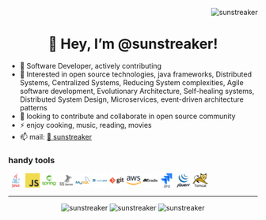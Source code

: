 
<p align="right"> 
    <img src="https://komarev.com/ghpvc/?username=Sunstreaker&label=Visitors&color=0fba03&style=flat" alt="sunstreaker" /> 
</p>
<h1 align="center"> 👋 Hey, I’m @sunstreaker!</h1>

- 🔭 Software Developer, actively contributing
- 🌱 Interested  in open source technologies, java frameworks, Distributed Systems, Centralized Systems, Reducing System complexities, Agile software development, Evolutionary Architecture, Self-healing systems, Distributed System Design, Microservices, event-driven architecture patterns
- 🌱 looking to contribute and collaborate in open source community
- ⚡  enjoy cooking, music, reading, movies
- 📫 mail: [📧 sunstreaker](mailto:suthagar.pp@gmail.com)



<!---
<table>
    <tr>
        <td> <a href="https://github.com/dipankr/todo-BE" style="font-weight: bolder">Todo-BE</a> </td>
        <td style="padding-top: 1rem">
            <img src="https://github.com/dipankr/todo-BE/actions/workflows/maven.yml/badge.svg"  alt="dipankr"/> <img src="https://github.com/dipankr/todo-BE/actions/workflows/postmanCLI.yml/badge.svg"  alt="dipankr"/> 
        </td>
    </tr>
    <tr>
        <td> <a href="https://github.com/dipankr/todo-FE" style="font-weight: bolder">Todo-FE</a> </td>
        <td style="padding-top: 1rem">
            <img src="https://github.com/dipankr/todo-FE/actions/workflows/node.js.yml/badge.svg" alt="dipankr"/> <a href="https://dipankr.github.io/todo-FE/" style="padding-left: 1rem; font-weight: bolder; padding-top: -10rem"> <img src="https://gist.githubusercontent.com/prrashi/8e7e9ead9b56db007f99880afd1aeaf0/raw/74fb246acc82edfe31c1a4ef81165e9f640ae212/globe.svg" width="22" alt="server" title="Server"/></a>
        </td>
    </tr>
</table>
--->


<h3> handy tools</h3>
<p>
    <code><img height="30" alt="java" src="https://raw.githubusercontent.com/devicons/devicon/master/icons/java/java-original-wordmark.svg"></code>
    <code><img height="30" alt="javascript" src="https://raw.githubusercontent.com/devicons/devicon/master/icons/javascript/javascript-original.svg"></code>
    <code><img height="30" alt="springboot" src="https://raw.githubusercontent.com/devicons/devicon/master/icons/spring/spring-original-wordmark.svg"></code>
    <code><img height="30" alt="mssqlserver" src="https://raw.githubusercontent.com/devicons/devicon/master/icons/microsoftsqlserver/microsoftsqlserver-plain-wordmark.svg"></code>
    <code><img height="30" alt="mysql" src="https://raw.githubusercontent.com/devicons/devicon/master/icons/mysql/mysql-original-wordmark.svg"></code>
    <code><img height="30" alt="intellij" src="https://raw.githubusercontent.com/devicons/devicon/master/icons/intellij/intellij-original-wordmark.svg"></code>
    <code><img height="30" alt="git" src="https://raw.githubusercontent.com/devicons/devicon/master/icons/git/git-original-wordmark.svg"></code>
    <code><img height="30" alt="aws" src="https://raw.githubusercontent.com/devicons/devicon/master/icons/amazonwebservices/amazonwebservices-original-wordmark.svg"></code>
    <code><img height="30" alt="gradle" src="https://raw.githubusercontent.com/devicons/devicon/master/icons/gradle/gradle-plain-wordmark.svg"></code>
    <code><img height="30" alt="jira" src="https://raw.githubusercontent.com/devicons/devicon/master/icons/jira/jira-original-wordmark.svg"></code>
    <code><img height="30" alt="jquery" src="https://raw.githubusercontent.com/devicons/devicon/master/icons/jquery/jquery-original-wordmark.svg"></code>
    <code><img height="30" alt="tomcat" src="https://raw.githubusercontent.com/devicons/devicon/master/icons/tomcat/tomcat-original-wordmark.svg"></code>
</p>

---
<p align="center" style="align-content: space-around">
  <img src="https://github-readme-stats.vercel.app/api/top-langs/?username=Sunstreaker&layout=compact&theme=dark&hide_border=true&locale=en" alt="sunstreaker"/>
  <img src="https://github-readme-stats.vercel.app/api?username=Sunstreaker&show_icons=true&theme=dark&hide_border=true&locale=en" alt="sunstreaker" />
  <img src="https://github-readme-streak-stats.herokuapp.com/?user=Sunstreaker&theme=dark&hide_border=true&locale=en" alt="sunstreaker" />
</p>

<!---
<h3 align="center"> Connect with me</h3>
<p align="center">
  <a href="https://www.linkedin.com/in/dipankr/" target="_blank">
    <img alt="Dipanker | LinkedIN" width="30px" src="https://raw.githubusercontent.com/peterthehan/peterthehan/master/assets/linkedin.svg" />
  </a>
  <a href="https://twitter.com/_dippz_" target="_blank">
    <img alt="Dipanker | Twitter" width="30px" src="https://raw.githubusercontent.com/peterthehan/peterthehan/master/assets/twitter.svg" />
  </a>
  <a href="https://t.me/qz_x_x_zp" target="_blank">
    <img alt="Dipanker | Telegram" width="30px" src="https://raw.githubusercontent.com/inferno0230/inferno0230/main/assets/telegram-icon.svg"/>
  </a>
  <a href="https://discord.gg/PMb2AZwm" target="_blank">
    <img alt="Dipanker | Discord" width="30px" src="https://raw.githubusercontent.com/peterthehan/peterthehan/master/assets/discord.svg" />
  </a>
</p>
--->

<!---
Sunstreaker/Sunstreaker is a ✨ special ✨ repository because its `README.md` (this file) appears on your GitHub profile.
You can click the Preview link to take a look at your changes.
--->
